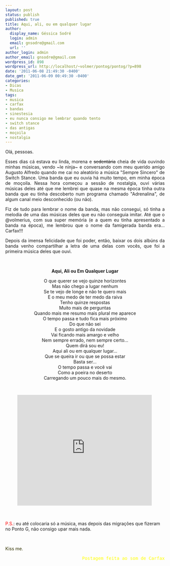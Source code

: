 ```yaml
---
layout: post
status: publish
published: true
title: Aqui, ali, ou em qualquer lugar
author:
  display_name: Géssica Sodré
  login: admin
  email: gnsodre@gmail.com
  url: ''
author_login: admin
author_email: gnsodre@gmail.com
wordpress_id: 898
wordpress_url: http://localhost/~volmer/pontog/pontog/?p=898
date: '2011-06-08 21:49:30 -0400'
date_gmt: '2011-06-09 00:49:30 -0400'
categories:
- Dicas
- Musica
tags:
- musica
- carfax
- bandas
- sinestesia
- eu nunca consigo me lembrar quando tento
- switch stance
- das antigas
- moçoila
- nostalgia
---
```

<p style="text-align: justify;">Olá, pessoas.</p>
<p style="text-align: justify;">Esses dias cá estava eu linda, morena e <del>sedentária</del> cheia de vida ouvindo minhas músicas, vendo ~le ninja~ e conversando com meu querido amigo Augusto Alfredo quando me cai no aleatório a música "Sempre Sincero" de Switch Stance. Uma banda que eu ouvia há muito tempo, em minha época de moçoila. Nessa hora começou a sessão de nostalgia, ouvi várias músicas deles até que me lembrei que quase na mesma época tinha outra banda que eu tinha descoberto num programa chamado "Adrenalina", de algum canal meio desconhecido (ou não).</p>
<p style="text-align: justify;">Fiz de tudo para lembrar o nome da banda, mas não consegui, só tinha a melodia de uma das músicas deles que eu não conseguia imitar. Até que o @volmerius, com sua super memória (e a quem eu tinha apresentado a banda na época), me lembrou que o nome da famigerada banda era... Carfax!!!</p>
<p style="text-align: justify;">Depois da imensa felicidade que foi poder, então, baixar os dois albúns da banda venho compartilhar a letra de uma delas com vocês, que foi a primeira música deles que ouvi.</p>
<p style="text-align: justify;">&nbsp;</p>
<p style="text-align: center;"><strong>Aqui, Ali ou Em Qualquer Lugar</strong></p>
<p style="text-align: center;">O que querer se vejo quinze horizontes<br />
Mas não chego a lugar nenhum<br />
Se te vejo de longe e não te quero mais<br />
E o meu medo de ter medo da raiva<br />
Tenho quinze respostas<br />
Muito mais de perguntas<br />
Quando mais me resumo mais plural me aparece<br />
O tempo passa e tudo fica mais próximo<br />
Do que não sei<br />
E o gosto antigo da novidade<br />
Vai ficando mais amargo e velho<br />
Nem sempre errado, nem sempre certo...<br />
Quem dirá sou eu!<br />
Aqui ali ou em qualquer lugar...<br />
Que se queira ir ou que se possa estar<br />
Basta ser...<br />
O tempo passa e você vai<br />
Como a poeira no deserto<br />
Carregando um pouco mais do mesmo.</p>
<p style="text-align: left;">&nbsp;</p>
<p style="text-align: center;"><iframe width="425" height="349" src="http://www.youtube.com/embed/29Hl8LdqSdU" frameborder="0" allowfullscreen></iframe>&nbsp;</p>
<p style="text-align: left;">&nbsp;</p>
<p style="text-align: left;"><span style="color: #ff0000;">P.S.</span>: eu até colocaria só a música, mas depois das migrações que fizeram no Ponto G, não consigo upar mais nada.</p>
<p style="text-align: left;">&nbsp;</p>
<p style="text-align: left;"><span style="color: #333300;">Kiss me.</span></p>
<pre style="text-align: right;"><span style="color: #ffff00;">Postagem feita ao som de Carfax</span>
</pre>
